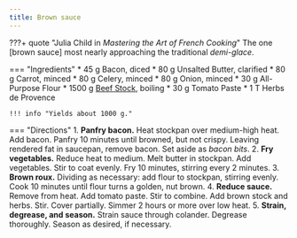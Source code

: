 ```yaml
---
title: Brown sauce
---
```

???+ quote "Julia Child in _Mastering the Art of French Cooking_"
    The one [brown sauce] most nearly approaching the traditional *demi-glace*.

=== "Ingredients"
    * 45 g Bacon, diced
    * 80 g Unsalted Butter, clarified
    * 80 g Carrot, minced
    * 80 g Celery, minced
    * 80 g Onion, minced
    * 30 g All-Purpose Flour
    * 1500 g [Beef Stock](../../soups/stocks/meat-stock.md), boiling
    * 30 g Tomato Paste
    * 1 T Herbs de Provence

    !!! info "Yields about 1000 g."

=== "Directions"
    1. **Panfry bacon.** Heat stockpan over medium-high heat. Add bacon. Panfry 10 minutes until browned, but not crispy. Leaving rendered fat in saucepan, remove bacon. Set aside as *bacon bits*.
    2. **Fry vegetables.** Reduce heat to medium. Melt butter in stockpan. Add vegetables. Stir to coat evenly. Fry 10 minutes, stirring every 2 minutes.
    3. **Brown roux.** Dividing as necessary: add flour to stockpan, stirring evenly. Cook 10 minutes until flour turns a golden, nut brown.
    4. **Reduce sauce.** Remove from heat. Add tomato paste. Stir to combine. Add brown stock and herbs. Stir. Cover partially. Simmer 2 hours or more over low heat.
    5. **Strain, degrease, and season.** Strain sauce through colander. Degrease thoroughly. Season as desired, if necessary.

[^1]: {{ cite.child_french_cooking }}
